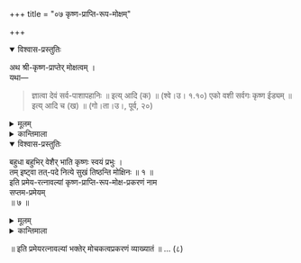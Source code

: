 +++
title = "०७ कृष्ण-प्राप्ति-रूप-मोक्षम्"

+++

<details open><summary>विश्वास-प्रस्तुतिः</summary>

अथ श्री-कृष्ण-प्राप्तेर् मोक्षत्वम् ।  
यथा—
> ज्ञात्वा देवं सर्व-पाशापहानिः ॥ इत्य् आदि (क) ॥ (श्वे।उ। १.१०)
> एको वशी सर्वगः कृष्ण ईड्यम् ॥ इत्य् आदि च (ख) ॥ (गो।ता।उ।, पूर्व, २०)  
</details>

<details><summary>मूलम्</summary>

अथ श्री-कृष्ण-प्राप्तेर् मोक्षत्वम् ।  
यथा—
> ज्ञात्वा देवं सर्व-पाशापहानिः ॥ इत्य् आदि (क) ॥ (श्वे।उ। १.१०)
> एको वशी सर्वगः कृष्ण ईड्यम् ॥ इत्य् आदि च (ख) ॥ (गो।ता।उ।, पूर्व, २०)  
</details>


<details><summary>कान्तिमाला</summary>

कृष्णप्राप्तेर् मुक्तित्वं वक्तुमाह ज्ञात्वेत्यादिगदित्यार्थम् ॥क-ख॥
</details>

<details open><summary>विश्वास-प्रस्तुतिः</summary>

बहुधा बहुभिर् वेशैर् भाति कृष्णः स्वयं प्रभुः ।  
तम् इष्ट्वा तत्-पदे नित्ये सुखं तिष्ठन्ति मोक्षिनः ॥ १ ॥  
इति प्रमेय-रत्नावल्यां कृष्ण-प्राप्ति-रूप-मोक्ष-प्रकरणं नाम  
सप्तम-प्रमेयम्  
॥ ७ ॥
</details>

<details><summary>मूलम्</summary>

बहुधा बहुभिर् वेशैर् भाति कृष्णः स्वयं प्रभुः ।  
तम् इष्ट्वा तत्-पदे नित्ये सुखं तिष्ठन्ति मोक्षिनः ॥ १ ॥  
इति प्रमेय-रत्नावल्यां कृष्ण-प्राप्ति-रूप-मोक्ष-प्रकरणं नाम  
सप्तम-प्रमेयम्  
॥ ७ ॥
</details>

<details><summary>कान्तिमाला</summary>

बहुधेति श्रीकृष्णोपासकानामिव श्रीरामाद्युपासकानाञ्च मोक्षः । सुखतारतम्यं तु अवर्जनीयम् ॥१॥
</details>

॥ इति प्रमेयरत्नावल्यां भक्तेर् मोचकत्वप्रकरणं व्याख्यातं ॥  … (८)

